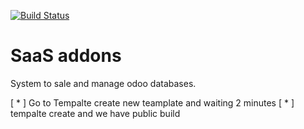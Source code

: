[![Build Status](https://travis-ci.com/it-projects-llc/saas-addons.svg?branch=13.0)](https://travis-ci.com/it-projects-llc/saas-addons)

# SaaS addons

System to sale and manage odoo databases.

[ * ] Go to Tempalte create new teamplate and waiting 2 minutes
[ * ] tempalte create and we have public build  

